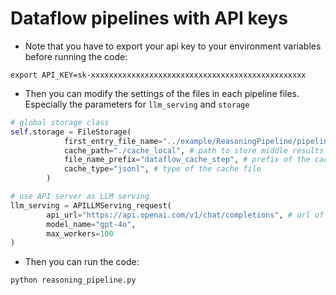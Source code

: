 # Dataflow pipelines with API keys

- Note that you have to export your api key to your environment variables before running the code:
```shell
export API_KEY=sk-xxxxxxxxxxxxxxxxxxxxxxxxxxxxxxxxxxxxxxxxxxxxxxxx
```

- Then you can modify the settings of the files in each pipeline files. Especially the parameters for `llm_serving` and `storage` 
```python
# global storage class
self.storage = FileStorage(
            first_entry_file_name="../example/ReasoningPipeline/pipeline_math_short.json",  # path to the first entry file
            cache_path="./cache_local", # path to store middle results
            file_name_prefix="dataflow_cache_step", # prefix of the cache file name
            cache_type="jsonl", # type of the cache file
        )

# use API server as LLM serving
llm_serving = APILLMServing_request(
        api_url="https://api.openai.com/v1/chat/completions", # url of the API server
        model_name="gpt-4o",
        max_workers=100
)
```

- Then you can run the code:
```shell
python reasoning_pipeline.py
```